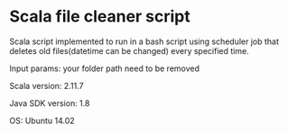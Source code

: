 # Scala file cleaner script
Scala script implemented to run in a bash script using scheduler job that deletes old files(datetime can be changed) every specified time.

Input params: your folder path need to be removed

Scala version: 2.11.7

Java SDK version: 1.8

OS: Ubuntu 14.02
